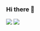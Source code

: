 ### Hi there 👋
<img src="https://github-readme-stats.vercel.app/api?username=Tushar9576&show_icons=true&count_private=true&theme=radical ">
<img  src="https://github-readme-stats.vercel.app/api/top-langs/?username=Tushar9576&theme=dark&hide_langs_below=1" />
<!--
**Tushar9576/Tushar9576** is a ✨ _special_ ✨ repository because its `README.md` (this file) appears on your GitHub profile.
--/>
Here are some ideas to get you started:

- 🔭 I’m currently working on Jupyter Notebook and on Mathematics formulae
- 🌱 I’m currently learning Python
- 👯 I’m looking to collaborate on Machine Learning
- 🤔 I’m looking for help with 
- 💬 Ask me about Maths and Physics(board 95 marks ,phy topper)
- 📫 How to reach me: 
- 😄 Pronouns: ...
- ⚡ Fun fact: I drink Water
-->
